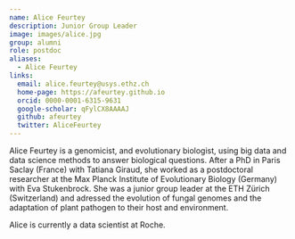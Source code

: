 ```yaml
---
name: Alice Feurtey
description: Junior Group Leader
image: images/alice.jpg
group: alumni
role: postdoc
aliases:
  - Alice Feurtey
links:
  email: alice.feurtey@usys.ethz.ch
  home-page: https://afeurtey.github.io
  orcid: 0000-0001-6315-9631
  google-scholar: qFylCX8AAAAJ
  github: afeurtey
  twitter: AliceFeurtey
---
```


Alice Feurtey is a genomicist, and evolutionary biologist, using big data and data science methods to answer biological questions. After a PhD in Paris Saclay (France) with Tatiana Giraud, she worked as a postdoctoral researcher at the Max Planck Institute of Evolutionary Biology (Germany) with Eva Stukenbrock. She was a junior group leader at the ETH Zürich (Switzerland) and adressed the evolution of fungal genomes and the adaptation of plant pathogen to their host and environment.

Alice is currently a data scientist at Roche.